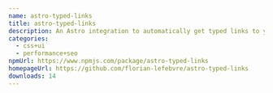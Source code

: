 ```yaml
---
name: astro-typed-links
title: astro-typed-links
description: An Astro integration to automatically get typed links to your pages.
categories:
  - css+ui
  - performance+seo
npmUrl: https://www.npmjs.com/package/astro-typed-links
homepageUrl: https://github.com/florian-lefebvre/astro-typed-links
downloads: 14
---
```

